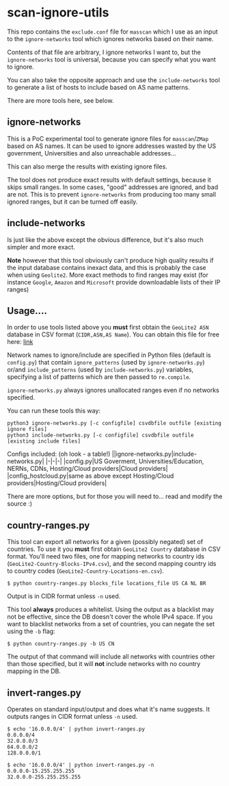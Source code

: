 # scan-ignore-utils

This repo contains the `exclude.conf` file for `masscan` which I use as an input to the `ignore-networks` tool which ignores networks based on their name.

Contents of that file are arbitrary, I ignore networks I want to, but the `ignore-networks` tool is universal, because you can specify what you want to ignore.

You can also take the opposite approach and use the `include-networks` tool to generate a list of hosts to include based on AS name patterns.

There are more tools here, see below.

## ignore-networks

This is a PoC experimental tool to generate ignore files for `masscan`/`ZMap` based on AS names. It can be used to ignore addresses wasted by the US government, Universities and also unreachable addresses...

This can also merge the results with existing ignore files.

The tool does not produce exact results with default settings, because it skips small ranges. In some cases, "good" addresses are ignored, and bad are not. This is to prevent `ignore-networks` from producing too many small ignored ranges, but it can be turned off easily.


## include-networks

Is just like the above except the obvious difference, but it's also much simpler and more exact.

**Note** however that this tool obviously can't produce high quality results if the input database contains inexact data, and this is probably the case when using `Geolite2`. More exact methods to find ranges may exist (for instance `Google`, `Amazon` and  `Microsoft` provide downloadable lists of their IP ranges)


## Usage....

In order to use tools listed above you **must** first obtain the `GeoLite2 ASN` database in CSV format (`CIDR,ASN,AS Name`). You can obtain this file for free here: [link](http://dev.maxmind.com/geoip/geoip2/geolite2/)

Network names to ignore/include are specified in Python files (default is `config.py`) that contain `ignore_patterns` (used by `ignore-networks.py`) or/and `include_patterns` (used by `include-networks.py`) variables, specifying a list of patterns which are then passed to `re.compile`.

`ignore-networks.py` always ignores unallocated ranges even if no networks specified.

You can run these tools this way:
```
python3 ignore-networks.py [-c configfile] csvdbfile outfile [existing ignore files]
python3 include-networks.py [-c configfile] csvdbfile outfile [existing include files]
```

Configs included: (oh look - a table!)
||ignore-networks.py|include-networks.py|
|-|-|-|
|config.py|US Goverment, Universities/Education, NERNs, CDNs, Hosting/Cloud providers|Cloud providers|
|config_hostcloud.py|same as above except Hosting/Cloud providers|Hosting/Cloud providers|

There are more options, but for those you will need to... read and modify the source :)

## country-ranges.py
This tool can export all networks for a given (possibly negated) set of countries. To use it you **must** first obtain `GeoLite2 Country` database in CSV format. You'll need two files, one for mapping networks to country ids (`GeoLite2-Country-Blocks-IPv4.csv`), and the second mapping country ids to country codes (`GeoLite2-Country-Locations-en.csv`).

```
$ python country-ranges.py blocks_file locations_file US CA NL BR
```
Output is in CIDR format unless `-n` used.

This tool **always** produces a whitelist. Using the output as a blacklist may not be effective, since the DB doesn't cover the whole IPv4 space. If you want to blacklist networks from a set of countries, you can negate the set using the `-b` flag:
```
$ python country-ranges.py -b US CN
```

The output of that command will include all networks with countries other than those specified, but it will **not** include networks with no country mapping in the DB.


## invert-ranges.py
Operates on standard input/output and does what it's name suggests. It outputs ranges in CIDR format unless `-n` used.
```
$ echo '16.0.0.0/4' | python invert-ranges.py
0.0.0.0/4
32.0.0.0/3
64.0.0.0/2
128.0.0.0/1

$ echo '16.0.0.0/4' | python invert-ranges.py -n
0.0.0.0-15.255.255.255
32.0.0.0-255.255.255.255
```
